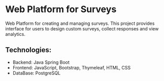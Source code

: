 # Web Platform for Surveys
Web Platform for creating and managing surveys. This project provides interface for users to design custom surveys, collect responses and view analytics.
## Technologies:
- Backend: Java Spring Boot 
- Frontend: JavaScript, Bootstrap, Thymeleaf, HTML, CSS
- DataBase: PostgreSQL 
